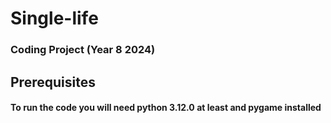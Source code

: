 # Single-life
### Coding Project (Year 8 2024)
## Prerequisites
#### To run the code you will need python 3.12.0 at least and pygame installed
